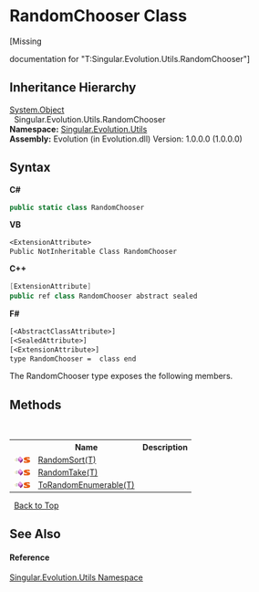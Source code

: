 # RandomChooser Class
 

\[Missing <summary> documentation for "T:Singular.Evolution.Utils.RandomChooser"\]


## Inheritance Hierarchy
<a href="http://msdn2.microsoft.com/en-us/library/e5kfa45b" target="_blank">System.Object</a><br />&nbsp;&nbsp;Singular.Evolution.Utils.RandomChooser<br />
**Namespace:**&nbsp;<a href="bb7b030e-87d6-8095-f2c6-b0b821b0d323">Singular.Evolution.Utils</a><br />**Assembly:**&nbsp;Evolution (in Evolution.dll) Version: 1.0.0.0 (1.0.0.0)

## Syntax

**C#**<br />
``` C#
public static class RandomChooser
```

**VB**<br />
``` VB
<ExtensionAttribute>
Public NotInheritable Class RandomChooser
```

**C++**<br />
``` C++
[ExtensionAttribute]
public ref class RandomChooser abstract sealed
```

**F#**<br />
``` F#
[<AbstractClassAttribute>]
[<SealedAttribute>]
[<ExtensionAttribute>]
type RandomChooser =  class end
```

The RandomChooser type exposes the following members.


## Methods
&nbsp;<table><tr><th></th><th>Name</th><th>Description</th></tr><tr><td>![Public method](media/pubmethod.gif "Public method")![Static member](media/static.gif "Static member")</td><td><a href="cdd9797a-af73-3004-b6f9-c0e54475f2e7">RandomSort(T)</a></td><td /></tr><tr><td>![Public method](media/pubmethod.gif "Public method")![Static member](media/static.gif "Static member")</td><td><a href="8daef7ef-8cc4-1a5f-4087-2316936de5c9">RandomTake(T)</a></td><td /></tr><tr><td>![Public method](media/pubmethod.gif "Public method")![Static member](media/static.gif "Static member")</td><td><a href="e014653a-03ed-8cf8-a257-23daa7bac494">ToRandomEnumerable(T)</a></td><td /></tr></table>&nbsp;
<a href="#randomchooser-class">Back to Top</a>

## See Also


#### Reference
<a href="bb7b030e-87d6-8095-f2c6-b0b821b0d323">Singular.Evolution.Utils Namespace</a><br />